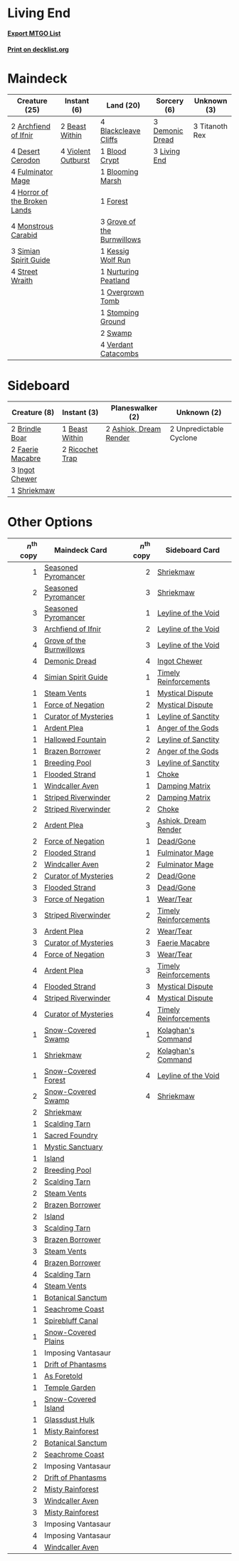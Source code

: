 # Living End

#### [Export MTGO List](../collection/Living%20End/Living%20End.txt)
#### [Print on decklist.org](http://decklist.org/?deckmain=2%09Archfiend%20of%20Ifnir%0A2%09Beast%20Within%0A4%09Blackcleave%20Cliffs%0A1%09Blood%20Crypt%0A1%09Blooming%20Marsh%0A3%09Demonic%20Dread%0A4%09Desert%20Cerodon%0A1%09Forest%0A4%09Fulminator%20Mage%0A3%09Grove%20of%20the%20Burnwillows%0A4%09Horror%20of%20the%20Broken%20Lands%0A1%09Kessig%20Wolf%20Run%0A3%09Living%20End%0A4%09Monstrous%20Carabid%0A1%09Nurturing%20Peatland%0A1%09Overgrown%20Tomb%0A3%09Simian%20Spirit%20Guide%0A1%09Stomping%20Ground%0A4%09Street%20Wraith%0A2%09Swamp%0A3%09Titanoth%20Rex%0A4%09Verdant%20Catacombs%0A4%09Violent%20Outburst&deckside=2%09Ashiok,%20Dream%20Render%0A1%09Beast%20Within%0A2%09Brindle%20Boar%0A2%09Faerie%20Macabre%0A3%09Ingot%20Chewer%0A2%09Ricochet%20Trap%0A1%09Shriekmaw%0A2%09Unpredictable%20Cyclone)
# Maindeck

|                                             Creature (25)                                             |                                         Instant (6)                                         |                                              Land (20)                                              |                                       Sorcery (6)                                        | Unknown (3)  |
|-------------------------------------------------------------------------------------------------------|---------------------------------------------------------------------------------------------|-----------------------------------------------------------------------------------------------------|------------------------------------------------------------------------------------------|--------------|
|2 [Archfiend of Ifnir](http://gatherer.wizards.com/Pages/Card/Details.aspx?multiverseid=426780)        |2 [Beast Within](http://gatherer.wizards.com/Pages/Card/Details.aspx?multiverseid=446158)    |4 [Blackcleave Cliffs](http://gatherer.wizards.com/Pages/Card/Details.aspx?multiverseid=209401)      |3 [Demonic Dread](http://gatherer.wizards.com/Pages/Card/Details.aspx?multiverseid=185062)|3 Titanoth Rex|
|4 [Desert Cerodon](http://gatherer.wizards.com/Pages/Card/Details.aspx?multiverseid=426830)            |4 [Violent Outburst](http://gatherer.wizards.com/Pages/Card/Details.aspx?multiverseid=185056)|1 [Blood Crypt](http://gatherer.wizards.com/Pages/Card/Details.aspx?multiverseid=97102)              |3 [Living End](http://gatherer.wizards.com/Pages/Card/Details.aspx?multiverseid=113521)   |              |
|4 [Fulminator Mage](http://gatherer.wizards.com/Pages/Card/Details.aspx?multiverseid=397686)           |                                                                                             |1 [Blooming Marsh](http://gatherer.wizards.com/Pages/Card/Details.aspx?multiverseid=417816)          |                                                                                          |              |
|4 [Horror of the Broken Lands](http://gatherer.wizards.com/Pages/Card/Details.aspx?multiverseid=442082)|                                                                                             |1 [Forest](http://gatherer.wizards.com/Pages/Card/Details.aspx?multiverseid=439860)                  |                                                                                          |              |
|4 [Monstrous Carabid](http://gatherer.wizards.com/Pages/Card/Details.aspx?multiverseid=185051)         |                                                                                             |3 [Grove of the Burnwillows](http://gatherer.wizards.com/Pages/Card/Details.aspx?multiverseid=130595)|                                                                                          |              |
|3 [Simian Spirit Guide](http://gatherer.wizards.com/Pages/Card/Details.aspx?multiverseid=442137)       |                                                                                             |1 [Kessig Wolf Run](http://gatherer.wizards.com/Pages/Card/Details.aspx?multiverseid=233256)         |                                                                                          |              |
|4 [Street Wraith](http://gatherer.wizards.com/Pages/Card/Details.aspx?multiverseid=442097)             |                                                                                             |1 [Nurturing Peatland](http://gatherer.wizards.com/Pages/Card/Details.aspx?multiverseid=464192)      |                                                                                          |              |
|                                                                                                       |                                                                                             |1 [Overgrown Tomb](http://gatherer.wizards.com/Pages/Card/Details.aspx?multiverseid=405103)          |                                                                                          |              |
|                                                                                                       |                                                                                             |1 [Stomping Ground](http://gatherer.wizards.com/Pages/Card/Details.aspx?multiverseid=405110)         |                                                                                          |              |
|                                                                                                       |                                                                                             |2 [Swamp](http://gatherer.wizards.com/Pages/Card/Details.aspx?multiverseid=439858)                   |                                                                                          |              |
|                                                                                                       |                                                                                             |4 [Verdant Catacombs](http://gatherer.wizards.com/Pages/Card/Details.aspx?multiverseid=405113)       |                                                                                          |              |


# Sideboard

|                                       Creature (8)                                        |                                       Instant (3)                                        |                                        Planeswalker (2)                                         |      Unknown (2)      |
|-------------------------------------------------------------------------------------------|------------------------------------------------------------------------------------------|-------------------------------------------------------------------------------------------------|-----------------------|
|2 [Brindle Boar](http://gatherer.wizards.com/Pages/Card/Details.aspx?multiverseid=205039)  |1 [Beast Within](http://gatherer.wizards.com/Pages/Card/Details.aspx?multiverseid=446158) |2 [Ashiok, Dream Render](http://gatherer.wizards.com/Pages/Card/Details.aspx?multiverseid=461155)|2 Unpredictable Cyclone|
|2 [Faerie Macabre](http://gatherer.wizards.com/Pages/Card/Details.aspx?multiverseid=201822)|2 [Ricochet Trap](http://gatherer.wizards.com/Pages/Card/Details.aspx?multiverseid=191549)|                                                                                                 |                       |
|3 [Ingot Chewer](http://gatherer.wizards.com/Pages/Card/Details.aspx?multiverseid=389558)  |                                                                                          |                                                                                                 |                       |
|1 [Shriekmaw](http://gatherer.wizards.com/Pages/Card/Details.aspx?multiverseid=220572)     |                                                                                          |                                                                                                 |                       |


# Other Options

|*n*<sup>th</sup> copy|                                           Maindeck Card                                           |*n*<sup>th</sup> copy|                                         Sideboard Card                                         |
|--------------------:|---------------------------------------------------------------------------------------------------|--------------------:|------------------------------------------------------------------------------------------------|
|                    1|[Seasoned Pyromancer](http://gatherer.wizards.com/Pages/Card/Details.aspx?multiverseid=464094)     |                    2|[Shriekmaw](http://gatherer.wizards.com/Pages/Card/Details.aspx?multiverseid=220572)            |
|                    2|[Seasoned Pyromancer](http://gatherer.wizards.com/Pages/Card/Details.aspx?multiverseid=464094)     |                    3|[Shriekmaw](http://gatherer.wizards.com/Pages/Card/Details.aspx?multiverseid=220572)            |
|                    3|[Seasoned Pyromancer](http://gatherer.wizards.com/Pages/Card/Details.aspx?multiverseid=464094)     |                    1|[Leyline of the Void](http://gatherer.wizards.com/Pages/Card/Details.aspx?multiverseid=107682)  |
|                    3|[Archfiend of Ifnir](http://gatherer.wizards.com/Pages/Card/Details.aspx?multiverseid=426780)      |                    2|[Leyline of the Void](http://gatherer.wizards.com/Pages/Card/Details.aspx?multiverseid=107682)  |
|                    4|[Grove of the Burnwillows](http://gatherer.wizards.com/Pages/Card/Details.aspx?multiverseid=130595)|                    3|[Leyline of the Void](http://gatherer.wizards.com/Pages/Card/Details.aspx?multiverseid=107682)  |
|                    4|[Demonic Dread](http://gatherer.wizards.com/Pages/Card/Details.aspx?multiverseid=185062)           |                    4|[Ingot Chewer](http://gatherer.wizards.com/Pages/Card/Details.aspx?multiverseid=389558)         |
|                    4|[Simian Spirit Guide](http://gatherer.wizards.com/Pages/Card/Details.aspx?multiverseid=442137)     |                    1|[Timely Reinforcements](http://gatherer.wizards.com/Pages/Card/Details.aspx?multiverseid=220074)|
|                    1|[Steam Vents](http://gatherer.wizards.com/Pages/Card/Details.aspx?multiverseid=405109)             |                    1|[Mystical Dispute](http://gatherer.wizards.com/Pages/Card/Details.aspx?multiverseid=473020)     |
|                    1|[Force of Negation](http://gatherer.wizards.com/Pages/Card/Details.aspx?multiverseid=464001)       |                    2|[Mystical Dispute](http://gatherer.wizards.com/Pages/Card/Details.aspx?multiverseid=473020)     |
|                    1|[Curator of Mysteries](http://gatherer.wizards.com/Pages/Card/Details.aspx?multiverseid=426751)    |                    1|[Leyline of Sanctity](http://gatherer.wizards.com/Pages/Card/Details.aspx?multiverseid=204993)  |
|                    1|[Ardent Plea](http://gatherer.wizards.com/Pages/Card/Details.aspx?multiverseid=185054)             |                    1|[Anger of the Gods](http://gatherer.wizards.com/Pages/Card/Details.aspx?multiverseid=438682)    |
|                    1|[Hallowed Fountain](http://gatherer.wizards.com/Pages/Card/Details.aspx?multiverseid=97071)        |                    2|[Leyline of Sanctity](http://gatherer.wizards.com/Pages/Card/Details.aspx?multiverseid=204993)  |
|                    1|[Brazen Borrower](http://gatherer.wizards.com/Pages/Card/Details.aspx?multiverseid=473001)         |                    2|[Anger of the Gods](http://gatherer.wizards.com/Pages/Card/Details.aspx?multiverseid=438682)    |
|                    1|[Breeding Pool](http://gatherer.wizards.com/Pages/Card/Details.aspx?multiverseid=97088)            |                    3|[Leyline of Sanctity](http://gatherer.wizards.com/Pages/Card/Details.aspx?multiverseid=204993)  |
|                    1|[Flooded Strand](http://gatherer.wizards.com/Pages/Card/Details.aspx?multiverseid=405098)          |                    1|[Choke](http://gatherer.wizards.com/Pages/Card/Details.aspx?multiverseid=45431)                 |
|                    1|[Windcaller Aven](http://gatherer.wizards.com/Pages/Card/Details.aspx?multiverseid=464026)         |                    1|[Damping Matrix](http://gatherer.wizards.com/Pages/Card/Details.aspx?multiverseid=426043)       |
|                    1|[Striped Riverwinder](http://gatherer.wizards.com/Pages/Card/Details.aspx?multiverseid=430737)     |                    2|[Damping Matrix](http://gatherer.wizards.com/Pages/Card/Details.aspx?multiverseid=426043)       |
|                    2|[Striped Riverwinder](http://gatherer.wizards.com/Pages/Card/Details.aspx?multiverseid=430737)     |                    2|[Choke](http://gatherer.wizards.com/Pages/Card/Details.aspx?multiverseid=45431)                 |
|                    2|[Ardent Plea](http://gatherer.wizards.com/Pages/Card/Details.aspx?multiverseid=185054)             |                    3|[Ashiok, Dream Render](http://gatherer.wizards.com/Pages/Card/Details.aspx?multiverseid=461155) |
|                    2|[Force of Negation](http://gatherer.wizards.com/Pages/Card/Details.aspx?multiverseid=464001)       |                    1|[Dead/Gone](http://gatherer.wizards.com/Pages/Card/Details.aspx?multiverseid=126419)            |
|                    2|[Flooded Strand](http://gatherer.wizards.com/Pages/Card/Details.aspx?multiverseid=405098)          |                    1|[Fulminator Mage](http://gatherer.wizards.com/Pages/Card/Details.aspx?multiverseid=397686)      |
|                    2|[Windcaller Aven](http://gatherer.wizards.com/Pages/Card/Details.aspx?multiverseid=464026)         |                    2|[Fulminator Mage](http://gatherer.wizards.com/Pages/Card/Details.aspx?multiverseid=397686)      |
|                    2|[Curator of Mysteries](http://gatherer.wizards.com/Pages/Card/Details.aspx?multiverseid=426751)    |                    2|[Dead/Gone](http://gatherer.wizards.com/Pages/Card/Details.aspx?multiverseid=126419)            |
|                    3|[Flooded Strand](http://gatherer.wizards.com/Pages/Card/Details.aspx?multiverseid=405098)          |                    3|[Dead/Gone](http://gatherer.wizards.com/Pages/Card/Details.aspx?multiverseid=126419)            |
|                    3|[Force of Negation](http://gatherer.wizards.com/Pages/Card/Details.aspx?multiverseid=464001)       |                    1|[Wear/Tear](http://gatherer.wizards.com/Pages/Card/Details.aspx?multiverseid=368950)            |
|                    3|[Striped Riverwinder](http://gatherer.wizards.com/Pages/Card/Details.aspx?multiverseid=430737)     |                    2|[Timely Reinforcements](http://gatherer.wizards.com/Pages/Card/Details.aspx?multiverseid=220074)|
|                    3|[Ardent Plea](http://gatherer.wizards.com/Pages/Card/Details.aspx?multiverseid=185054)             |                    2|[Wear/Tear](http://gatherer.wizards.com/Pages/Card/Details.aspx?multiverseid=368950)            |
|                    3|[Curator of Mysteries](http://gatherer.wizards.com/Pages/Card/Details.aspx?multiverseid=426751)    |                    3|[Faerie Macabre](http://gatherer.wizards.com/Pages/Card/Details.aspx?multiverseid=201822)       |
|                    4|[Force of Negation](http://gatherer.wizards.com/Pages/Card/Details.aspx?multiverseid=464001)       |                    3|[Wear/Tear](http://gatherer.wizards.com/Pages/Card/Details.aspx?multiverseid=368950)            |
|                    4|[Ardent Plea](http://gatherer.wizards.com/Pages/Card/Details.aspx?multiverseid=185054)             |                    3|[Timely Reinforcements](http://gatherer.wizards.com/Pages/Card/Details.aspx?multiverseid=220074)|
|                    4|[Flooded Strand](http://gatherer.wizards.com/Pages/Card/Details.aspx?multiverseid=405098)          |                    3|[Mystical Dispute](http://gatherer.wizards.com/Pages/Card/Details.aspx?multiverseid=473020)     |
|                    4|[Striped Riverwinder](http://gatherer.wizards.com/Pages/Card/Details.aspx?multiverseid=430737)     |                    4|[Mystical Dispute](http://gatherer.wizards.com/Pages/Card/Details.aspx?multiverseid=473020)     |
|                    4|[Curator of Mysteries](http://gatherer.wizards.com/Pages/Card/Details.aspx?multiverseid=426751)    |                    4|[Timely Reinforcements](http://gatherer.wizards.com/Pages/Card/Details.aspx?multiverseid=220074)|
|                    1|[Snow-Covered Swamp](http://gatherer.wizards.com/Pages/Card/Details.aspx?multiverseid=121256)      |                    1|[Kolaghan's Command](http://gatherer.wizards.com/Pages/Card/Details.aspx?multiverseid=394613)   |
|                    1|[Shriekmaw](http://gatherer.wizards.com/Pages/Card/Details.aspx?multiverseid=220572)               |                    2|[Kolaghan's Command](http://gatherer.wizards.com/Pages/Card/Details.aspx?multiverseid=394613)   |
|                    1|[Snow-Covered Forest](http://gatherer.wizards.com/Pages/Card/Details.aspx?multiverseid=121192)     |                    4|[Leyline of the Void](http://gatherer.wizards.com/Pages/Card/Details.aspx?multiverseid=107682)  |
|                    2|[Snow-Covered Swamp](http://gatherer.wizards.com/Pages/Card/Details.aspx?multiverseid=121256)      |                    4|[Shriekmaw](http://gatherer.wizards.com/Pages/Card/Details.aspx?multiverseid=220572)            |
|                    2|[Shriekmaw](http://gatherer.wizards.com/Pages/Card/Details.aspx?multiverseid=220572)               |                     |                                                                                                |
|                    1|[Scalding Tarn](http://gatherer.wizards.com/Pages/Card/Details.aspx?multiverseid=405107)           |                     |                                                                                                |
|                    1|[Sacred Foundry](http://gatherer.wizards.com/Pages/Card/Details.aspx?multiverseid=405106)          |                     |                                                                                                |
|                    1|[Mystic Sanctuary](http://gatherer.wizards.com/Pages/Card/Details.aspx?multiverseid=473209)        |                     |                                                                                                |
|                    1|[Island](http://gatherer.wizards.com/Pages/Card/Details.aspx?multiverseid=439857)                  |                     |                                                                                                |
|                    2|[Breeding Pool](http://gatherer.wizards.com/Pages/Card/Details.aspx?multiverseid=97088)            |                     |                                                                                                |
|                    2|[Scalding Tarn](http://gatherer.wizards.com/Pages/Card/Details.aspx?multiverseid=405107)           |                     |                                                                                                |
|                    2|[Steam Vents](http://gatherer.wizards.com/Pages/Card/Details.aspx?multiverseid=405109)             |                     |                                                                                                |
|                    2|[Brazen Borrower](http://gatherer.wizards.com/Pages/Card/Details.aspx?multiverseid=473001)         |                     |                                                                                                |
|                    2|[Island](http://gatherer.wizards.com/Pages/Card/Details.aspx?multiverseid=439857)                  |                     |                                                                                                |
|                    3|[Scalding Tarn](http://gatherer.wizards.com/Pages/Card/Details.aspx?multiverseid=405107)           |                     |                                                                                                |
|                    3|[Brazen Borrower](http://gatherer.wizards.com/Pages/Card/Details.aspx?multiverseid=473001)         |                     |                                                                                                |
|                    3|[Steam Vents](http://gatherer.wizards.com/Pages/Card/Details.aspx?multiverseid=405109)             |                     |                                                                                                |
|                    4|[Brazen Borrower](http://gatherer.wizards.com/Pages/Card/Details.aspx?multiverseid=473001)         |                     |                                                                                                |
|                    4|[Scalding Tarn](http://gatherer.wizards.com/Pages/Card/Details.aspx?multiverseid=405107)           |                     |                                                                                                |
|                    4|[Steam Vents](http://gatherer.wizards.com/Pages/Card/Details.aspx?multiverseid=405109)             |                     |                                                                                                |
|                    1|[Botanical Sanctum](http://gatherer.wizards.com/Pages/Card/Details.aspx?multiverseid=417817)       |                     |                                                                                                |
|                    1|[Seachrome Coast](http://gatherer.wizards.com/Pages/Card/Details.aspx?multiverseid=209399)         |                     |                                                                                                |
|                    1|[Spirebluff Canal](http://gatherer.wizards.com/Pages/Card/Details.aspx?multiverseid=417822)        |                     |                                                                                                |
|                    1|[Snow-Covered Plains](http://gatherer.wizards.com/Pages/Card/Details.aspx?multiverseid=121267)     |                     |                                                                                                |
|                    1|Imposing Vantasaur                                                                                 |                     |                                                                                                |
|                    1|[Drift of Phantasms](http://gatherer.wizards.com/Pages/Card/Details.aspx?multiverseid=87994)       |                     |                                                                                                |
|                    1|[As Foretold](http://gatherer.wizards.com/Pages/Card/Details.aspx?multiverseid=426744)             |                     |                                                                                                |
|                    1|[Temple Garden](http://gatherer.wizards.com/Pages/Card/Details.aspx?multiverseid=405112)           |                     |                                                                                                |
|                    1|[Snow-Covered Island](http://gatherer.wizards.com/Pages/Card/Details.aspx?multiverseid=121130)     |                     |                                                                                                |
|                    1|[Glassdust Hulk](http://gatherer.wizards.com/Pages/Card/Details.aspx?multiverseid=179576)          |                     |                                                                                                |
|                    1|[Misty Rainforest](http://gatherer.wizards.com/Pages/Card/Details.aspx?multiverseid=405102)        |                     |                                                                                                |
|                    2|[Botanical Sanctum](http://gatherer.wizards.com/Pages/Card/Details.aspx?multiverseid=417817)       |                     |                                                                                                |
|                    2|[Seachrome Coast](http://gatherer.wizards.com/Pages/Card/Details.aspx?multiverseid=209399)         |                     |                                                                                                |
|                    2|Imposing Vantasaur                                                                                 |                     |                                                                                                |
|                    2|[Drift of Phantasms](http://gatherer.wizards.com/Pages/Card/Details.aspx?multiverseid=87994)       |                     |                                                                                                |
|                    2|[Misty Rainforest](http://gatherer.wizards.com/Pages/Card/Details.aspx?multiverseid=405102)        |                     |                                                                                                |
|                    3|[Windcaller Aven](http://gatherer.wizards.com/Pages/Card/Details.aspx?multiverseid=464026)         |                     |                                                                                                |
|                    3|[Misty Rainforest](http://gatherer.wizards.com/Pages/Card/Details.aspx?multiverseid=405102)        |                     |                                                                                                |
|                    3|Imposing Vantasaur                                                                                 |                     |                                                                                                |
|                    4|Imposing Vantasaur                                                                                 |                     |                                                                                                |
|                    4|[Windcaller Aven](http://gatherer.wizards.com/Pages/Card/Details.aspx?multiverseid=464026)         |                     |                                                                                                |

